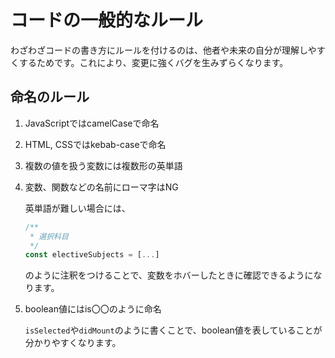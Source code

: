 # コードの一般的なルール
わざわざコードの書き方にルールを付けるのは、他者や未来の自分が理解しやすくするためです。これにより、変更に強くバグを生みずらくなります。
## 命名のルール
1. JavaScriptではcamelCaseで命名
2. HTML, CSSではkebab-caseで命名
3. 複数の値を扱う変数には複数形の英単語
4. 変数、関数などの名前にローマ字はNG

    英単語が難しい場合には、
    ```js
    /**
     * 選択科目
     */
    const electiveSubjects = [...]
    ```
    のように注釈をつけることで、変数をホバーしたときに確認できるようになります。
5. boolean値にはis〇〇のように命名

    `isSelected`や`didMount`のように書くことで、boolean値を表していることが分かりやすくなります。